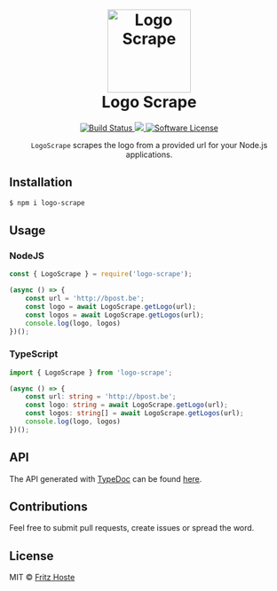 <h1 align="center">
    <img height="150" src="http://fr1tz.be/scraper.svg" alt="Logo Scrape" />
    <br> Logo Scrape
</h1>
<p align="center">
  <a href="https://travis-ci.org/FritzH321/logo-scrape">
		<img src="https://img.shields.io/travis/FritzH321/logo-scrape/master.svg?style=flat-square" alt="Build Status">
	</a>
  <a href="https://www.npmjs.com/package/logo-scrape">
    <img src="https://img.shields.io/npm/v/logo-scrape.svg?style=flat-square" />
  </a>
	<a href="https://github.com/FritzH321/logo-scrape">
		<img src="https://img.shields.io/badge/license-MIT-brightgreen.svg?style=flat-square" alt="Software License">
	</a>
</p>

<p align="center"><code>LogoScrape</code> scrapes the logo from a provided url for your Node.js applications.</p>

## Installation
```bash
$ npm i logo-scrape
```
## Usage
### NodeJS
```js
const { LogoScrape } = require('logo-scrape');

(async () => {
    const url = 'http://bpost.be';
    const logo = await LogoScrape.getLogo(url);
    const logos = await LogoScrape.getLogos(url);
    console.log(logo, logos)
})();
```

### TypeScript
```ts
import { LogoScrape } from 'logo-scrape';

(async () => {
    const url: string = 'http://bpost.be';
    const logo: string = await LogoScrape.getLogo(url);
    const logos: string[] = await LogoScrape.getLogos(url);
    console.log(logo, logos)
})();
```

## API
The API generated with [TypeDoc](http://typedoc.org/) can be found [here](https://fritzh321.github.io/logo-scrape/).

## Contributions

Feel free to submit pull requests, create issues or spread the word.

## License

MIT &copy; [Fritz Hoste](https://twitter.com/fritz_hoste)
